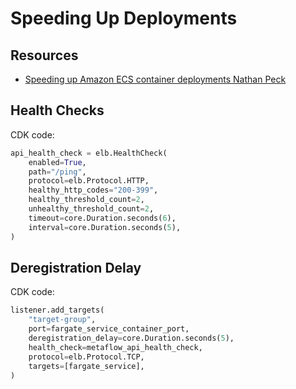 Speeding Up Deployments
===

Resources
---

- [Speeding up Amazon ECS container deployments Nathan Peck][1]

<!-- Links -->
[1]: https://nathanpeck.com/speeding-up-amazon-ecs-container-deployments/

Health Checks
---

CDK code:

```python
api_health_check = elb.HealthCheck(
    enabled=True,
    path="/ping",
    protocol=elb.Protocol.HTTP,
    healthy_http_codes="200-399",
    healthy_threshold_count=2,
    unhealthy_threshold_count=2,
    timeout=core.Duration.seconds(6),
    interval=core.Duration.seconds(5),
)
```

Deregistration Delay
---

CDK code:

```python
listener.add_targets(
    "target-group",
    port=fargate_service_container_port,
    deregistration_delay=core.Duration.seconds(5),
    health_check=metaflow_api_health_check,
    protocol=elb.Protocol.TCP,
    targets=[fargate_service],
)
```
